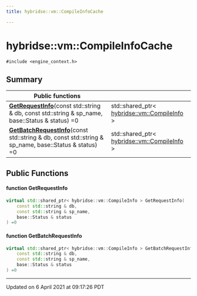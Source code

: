 ```yaml
---
title: hybridse::vm::CompileInfoCache

---
```

# hybridse::vm::CompileInfoCache



`#include <engine_context.h>`

## Summary


|  Public functions|            |
| -------------- | -------------- |
|**[GetRequestInfo](/hybridse/usage/api/c++/Classes/classhybridse_1_1vm_1_1_compile_info_cache.md#function-getrequestinfo)**(const std::string & db, const std::string & sp_name, base::Status & status) =0| std::shared_ptr< [hybridse::vm::CompileInfo](/hybridse/usage/api/c++/Classes/classhybridse_1_1vm_1_1_compile_info.md) >  |
|**[GetBatchRequestInfo](/hybridse/usage/api/c++/Classes/classhybridse_1_1vm_1_1_compile_info_cache.md#function-getbatchrequestinfo)**(const std::string & db, const std::string & sp_name, base::Status & status) =0| std::shared_ptr< [hybridse::vm::CompileInfo](/hybridse/usage/api/c++/Classes/classhybridse_1_1vm_1_1_compile_info.md) >  |

## Public Functions

#### function GetRequestInfo

```cpp
virtual std::shared_ptr< hybridse::vm::CompileInfo > GetRequestInfo(
    const std::string & db,
    const std::string & sp_name,
    base::Status & status
) =0
```


#### function GetBatchRequestInfo

```cpp
virtual std::shared_ptr< hybridse::vm::CompileInfo > GetBatchRequestInfo(
    const std::string & db,
    const std::string & sp_name,
    base::Status & status
) =0
```


-------------------------------

Updated on  6 April 2021 at 09:17:26 PDT